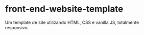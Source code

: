 # front-end-website-template
Um template de site utilizando HTML, CSS e vanilla JS, totalmente responsivo.
